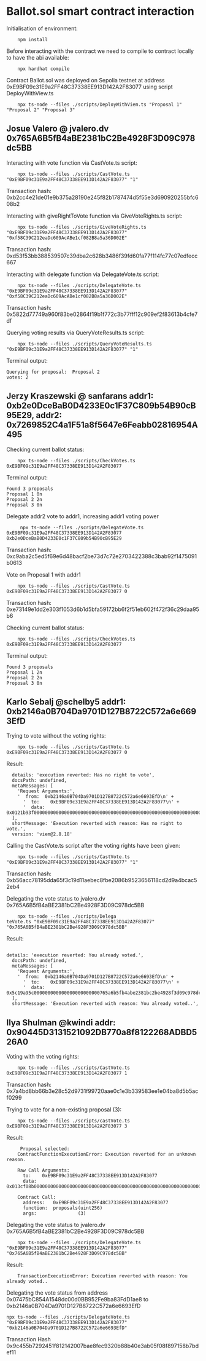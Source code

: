 # Ballot.sol smart contract interaction

Initialisation of environment:

```shell
    npm install
```

Before interacting with the contract we need to compile to contract locally to have the abi available:

```shell
    npx hardhat compile
```

Contract Ballot.sol was deployed on Sepolia testnet at address 0xE9BF09c31E9a2FF48C37338EE913D142A2F83077 using script DeployWithView.ts

```shell
    npx ts-node --files ./scripts/DeployWithViem.ts "Proposal 1" "Proposal 2" "Proposal 3"
```

## Josue Valero @ jvalero.dv 0x765A6B5fB4aBE2381bC2Be4928F3D09C978dc5BB

Interacting with vote function via CastVote.ts script:

```shell
    npx ts-node --files ./scripts/CastVote.ts "0xE9BF09c31E9a2FF48C37338EE913D142A2F83077" "1"
```

Transaction hash: 0xb2cc4e21de01e9b375a28190e245f82b1787474d5f55e3d690920255bfc608b2

Interacting with giveRightToVote function via GiveVoteRights.ts script:

```shell
    npx ts-node --files ./scripts/GiveVoteRights.ts "0xE9BF09c31E9a2FF48C37338EE913D142A2F83077" "0xf58C39C212eaDc609AcABe1cf082B8a5a36D002E"
```

Transaction hash: 0xd53f53bb388539507c39dba2c628b3486f39fd60fa77f114fc77c07edfecc667

Interacting with delegate function via DelegateVote.ts script:

```shell
    npx ts-node --files ./scripts/DelegateVote.ts "0xE9BF09c31E9a2FF48C37338EE913D142A2F83077" "0xf58C39C212eaDc609AcABe1cf082B8a5a36D002E"
```

Transaction hash: 0x5822d77749a960f83be02864f19b1f772c3b77fff12c909ef2f83613b4cfe7df

Querying voting results via QueryVoteResults.ts script:

```shell
    npx ts-node --files ./scripts/QueryVoteResults.ts "0xE9BF09c31E9a2FF48C37338EE913D142A2F83077" "1"
```

Terminal output:

    Querying for proposal:  Proposal 2
    votes: 2

## Jerzy Kraszewski @ sanfarans addr1: 0xb2e0DceBaB0D4233E0c1F37C809b54B90cB95E29, addr2: 0x7269852C4a1F51a8f5647e6Feabb02816954A495

Checking current ballot status:

```shell
    npx ts-node --files ./scripts/CheckVotes.ts 0xE9BF09c31E9a2FF48C37338EE913D142A2F83077
```

Terminal output:

    Found 3 proposals
    Proposal 1 0n
    Proposal 2 2n
    Proposal 3 0n

Delegate addr2 vote to addr1, increasing addr1 voting power

```shell
     npx ts-node --files ./scripts/DelegateVote.ts 0xE9BF09c31E9a2FF48C37338EE913D142A2F83077 0xb2e0DceBaB0D4233E0c1F37C809b54B90cB95E29
```

Transaction hash: 0xc9aba2c5ed5f69e6d48bacf2be73d7c72e2703422388c3bab92f1475091b0613

Vote on Proposal 1 with addr1

```shell
    npx ts-node --files ./scripts/CastVote.ts 0xE9BF09c31E9a2FF48C37338EE913D142A2F83077 0
```

Transaction hash: 0xe73149e1dd2e303f1053d6b1d5bfa59172bb6f2f51eb602f472f36c29daa95b6

Checking current ballot status:

```shell
    npx ts-node --files ./scripts/CheckVotes.ts 0xE9BF09c31E9a2FF48C37338EE913D142A2F83077
```

Terminal output:

    Found 3 proposals
    Proposal 1 2n
    Proposal 2 2n
    Proposal 3 0n

## Karlo Sebalj @schelby5 addr1: 0xb2146a0B704Da9701D127B8722C572a6e6693EfD
Trying to vote without the voting rights:
```shell
    npx ts-node --files ./scripts/CastVote.ts 0xE9BF09c31E9a2FF48C37338EE913D142A2F83077 0
```
Result: 
```shell
  details: 'execution reverted: Has no right to vote',
  docsPath: undefined,
  metaMessages: [
    'Request Arguments:',
    '  from:  0xb2146a0B704Da9701D127B8722C572a6e6693EfD\n' +
      '  to:    0xE9BF09c31E9a2FF48C37338EE913D142A2F83077\n' +
      '  data:  0x0121b93f0000000000000000000000000000000000000000000000000000000000000001'
  ],
  shortMessage: 'Execution reverted with reason: Has no right to vote.',
  version: 'viem@2.8.18'
```
Calling the CastVote.ts script after the voting rights have been given:
```shell
    npx ts-node --files ./scripts/CastVote.ts "0xE9BF09c31E9a2FF48C37338EE913D142A2F83077" "1"
```
Transaction hash: 0xb56acc78195dda65f3c19d11aebec8fbe2086b9523656118cd2d9a4bcac52eb4

Delegating the vote status to jvalero.dv 0x765A6B5fB4aBE2381bC2Be4928F3D09C978dc5BB

```shell
    npx ts-node --files ./scripts/Delega
teVote.ts "0xE9BF09c31E9a2FF48C37338EE913D142A2F83077" "0x765A6B5fB4aBE2381bC2Be4928F3D09C978dc5BB"
```

Result:
```shell

details: 'execution reverted: You already voted.',
  docsPath: undefined,
  metaMessages: [
    'Request Arguments:',
    '  from:  0xb2146a0B704Da9701D127B8722C572a6e6693EfD\n' +
      '  to:    0xE9BF09c31E9a2FF48C37338EE913D142A2F83077\n' +
      '  data:  0x5c19a95c000000000000000000000000765a6b5fb4abe2381bc2be4928f3d09c978dc5bb'
  ],
  shortMessage: 'Execution reverted with reason: You already voted..',
```


## Ilya Shulman @kwindi addr: 0x90445D3131521092DB770a8f8122268ADBD526A0
Voting with the voting rights:
```shell
    npx ts-node --files ./scripts/CastVote.ts 0xE9BF09c31E9a2FF48C37338EE913D142A2F83077 1
```

Transaction hash: 0x7a4bd8bb66b3e28c52d9731f99720aae0c1e3b339583ee1e04ba8d5b5acf0299

Trying to vote for a non-existing proposal (3):

```shell
    npx ts-node --files ./scripts/castVote.ts 0xE9BF09c31E9a2FF48C37338EE913D142A2F83077 3
```
Result: 
```shell
     Proposal selected: 
    ContractFunctionExecutionError: Execution reverted for an unknown reason.
    
    Raw Call Arguments:
      to:    0xE9BF09c31E9a2FF48C37338EE913D142A2F83077
      data:  0x013cf08b0000000000000000000000000000000000000000000000000000000000000003
     
    Contract Call:
      address:   0xE9BF09c31E9a2FF48C37338EE913D142A2F83077
      function:  proposals(uint256)
      args:               (3)
```
Delegating the vote status to jvalero.dv 0x765A6B5fB4aBE2381bC2Be4928F3D09C978dc5BB

```shell
    npx ts-node --files ./scripts/DelegateVote.ts "0xE9BF09c31E9a2FF48C37338EE913D142A2F83077" "0x765A6B5fB4aBE2381bC2Be4928F3D09C978dc5BB"
```
Result:
```shell
    TransactionExecutionError: Execution reverted with reason: You already voted..
```

Delegating the vote status from address 0x07475bC854A1548dc00d0BB952Fe9ba83FdD1ae8 to 0xb2146a0B704Da9701D127B8722C572a6e6693EfD

```shell
npx ts-node --files ./scripts/DelegateVote.ts "0xE9BF09c31E9a2FF48C37338EE913D142A2F83077" "0xb2146a0B704Da9701D127B8722C572a6e6693EfD"
```

Transaction Hash 0x9c455b7292451f812142007bae8fec9320b88b40e3ab05f08f897158b7bdef11





